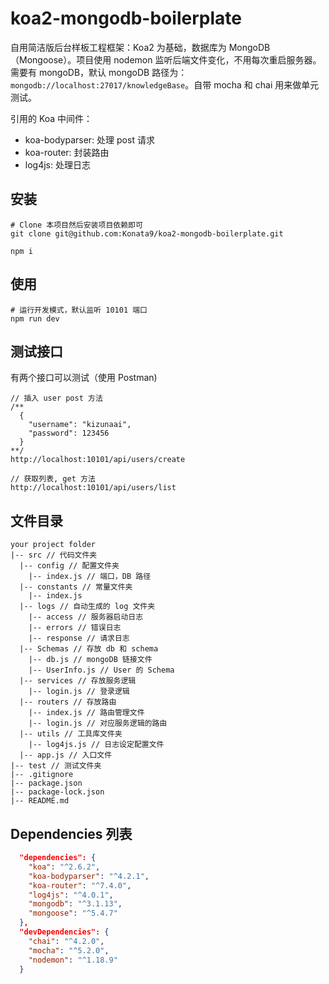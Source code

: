 # koa2-mongodb-boilerplate

自用简洁版后台样板工程框架：Koa2 为基础，数据库为 MongoDB（Mongoose）。项目使用 nodemon 监听后端文件变化，不用每次重启服务器。需要有 mongoDB，默认 mongoDB 路径为：`mongodb://localhost:27017/knowledgeBase`。自带 mocha 和 chai 用来做单元测试。

引用的 Koa 中间件：

- koa-bodyparser: 处理 post 请求
- koa-router: 封装路由
- log4js: 处理日志

## 安装

```shell
# Clone 本项目然后安装项目依赖即可
git clone git@github.com:Konata9/koa2-mongodb-boilerplate.git

npm i
```

## 使用

```shell
# 运行开发模式，默认监听 10101 端口
npm run dev
```

## 测试接口

有两个接口可以测试（使用 Postman)

```
// 插入 user post 方法
/**
  {
    "username": "kizunaai",
    "password": 123456
  }
**/
http://localhost:10101/api/users/create

// 获取列表, get 方法
http://localhost:10101/api/users/list
```

## 文件目录

```
your project folder
|-- src // 代码文件夹
  |-- config // 配置文件夹
    |-- index.js // 端口，DB 路径
  |-- constants // 常量文件夹
    |-- index.js
  |-- logs // 自动生成的 log 文件夹
    |-- access // 服务器启动日志
    |-- errors // 错误日志
    |-- response // 请求日志
  |-- Schemas // 存放 db 和 schema
    |-- db.js // mongoDB 链接文件
    |-- UserInfo.js // User 的 Schema
  |-- services // 存放服务逻辑
    |-- login.js // 登录逻辑
  |-- routers // 存放路由
    |-- index.js // 路由管理文件
    |-- login.js // 对应服务逻辑的路由
  |-- utils // 工具库文件夹
    |-- log4js.js // 日志设定配置文件
  |-- app.js // 入口文件
|-- test // 测试文件夹
|-- .gitignore
|-- package.json
|-- package-lock.json
|-- README.md
```

## Dependencies 列表

```json
  "dependencies": {
    "koa": "^2.6.2",
    "koa-bodyparser": "^4.2.1",
    "koa-router": "^7.4.0",
    "log4js": "^4.0.1",
    "mongodb": "^3.1.13",
    "mongoose": "^5.4.7"
  },
  "devDependencies": {
    "chai": "^4.2.0",
    "mocha": "^5.2.0",
    "nodemon": "^1.18.9"
  }
```
